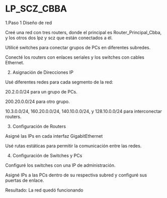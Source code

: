 # LP_SCZ_CBBA
1.Paso 1 Diseño de red

Creé una red con tres routers, donde el principal es Router_Principal_Cbba, y los otros dos lpz y scz que están conectados a él.

Utilicé switches para conectar grupos de PCs en diferentes subredes.

Conecté los routers con enlaces seriales y los switches con cables Ethernet.

2. Asignación de Direcciones IP

Usé diferentes redes para cada segmento de la red:

20.2.0.0/24 para un grupo de PCs.

200.20.0.0/24 para otro grupo.

10.3.0.0/24, 160.20.0.0/24, 140.10.0.0/24, y 128.10.0.0/24 para interconectar routers.

3. Configuración de Routers

Asigné las IPs en cada interfaz GigabitEthernet 

Usé rutas estáticas para permitir la comunicación entre las redes.

4. Configuración de Switches y PCs

Configuré los switches con una IP de administración.

Asigné IPs a las PCs dentro de su respectiva subred y configuré sus puertas de enlace.

Resultado: La red quedó funcionando 
